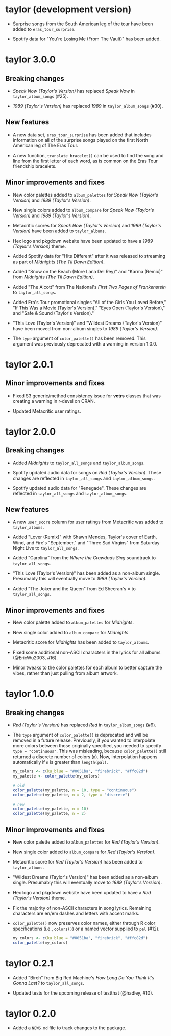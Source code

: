 # taylor (development version)

* Surprise songs from the South American leg of the tour have been added to `eras_tour_surprise`.

* Spotify data for "You're Losing Me (From The Vault)" has been added.

# taylor 3.0.0

## Breaking changes

* *Speak Now (Taylor's Version)* has replaced *Speak Now* in `taylor_album_songs` (#25).

* *1989 (Taylor's Version)* has replaced *1989* in `taylor_album_songs` (#30).

## New features

* A new data set, `eras_tour_surprise` has been added that includes information on all of the surprise songs played on the first North American leg of The Eras Tour.

* A new function, `translate_bracelet()` can be used to find the song and line from the first letter of each word, as is common on the Eras Tour friendship bracelets.

## Minor improvements and fixes

* New color palettes added to `album_palettes` for *Speak Now (Taylor's Version)* and *1989 (Taylor's Version)*.

* New single colors added to `album_compare` for *Speak Now (Taylor's Version)* and *1989 (Taylor's Version)*.

* Metacritic scores for *Speak Now (Taylor's Version)* and *1989 (Taylor's Version)* have been added to
  `taylor_albums`.
  
* Hex logo and pkgdown website have been updated to have a
  *1989 (Taylor's Version)* theme.

* Added Spotify data for "Hits Different" after it was released to streaming as part of *Midnights (The Til Dawn Edition)*.

* Added "Snow on the Beach (More Lana Del Rey)" and "Karma (Remix)" from *Midnights (The Til Dawn Edition)*.

* Added "The Alcott" from The National's *First Two Pages of Frankenstein* to `taylor_all_songs`.

* Added Era's Tour promotional singles "All of the Girls You Loved Before," "If This Was a Movie (Taylor's Version)," "Eyes Open (Taylor's Version)," and "Safe & Sound (Taylor's Version)."

* "This Love (Taylor's Version)" and "Wildest Dreams (Taylor's Version)" have been moved from non-album singles to *1989 (Taylor's Version)*.

* The `type` argument of `color_palette()` has been removed. This argument was previously deprecated with a warning in version 1.0.0.

# taylor 2.0.1

## Minor improvements and fixes

* Fixed S3 generic/method consistency issue for **vctrs** classes that was creating a warning in r-devel on CRAN.

* Updated Metacritic user ratings.

# taylor 2.0.0

## Breaking changes

* Added *Midnights* to `taylor_all_songs` and `taylor_album_songs`.

* Spotify updated audio data for songs on *Red (Taylor's Version)*.
  These changes are reflected in `taylor_all_songs` and `taylor_album_songs`.

* Spotify updated audio data for "Renegade".
  These changes are reflected in `taylor_all_songs` and `taylor_album_songs`.

## New features
  
* A new `user_score` column for user ratings from Metacritic was added to `taylor_albums`.

* Added "Lover (Remix)" with Shawn Mendes, Taylor's cover of Earth, Wind, and Fire's "September," and "Three Sad Virgins" from Saturday Night Live to `taylor_all_songs`.

* Added "Carolina" from the *Where the Crawdads Sing* soundtrack to `taylor_all_songs`.

* "This Love (Taylor's Version)" has been added as a non-album single.
  Presumably this will eventually move to *1989 (Taylor's Version)*.
  
* Added "The Joker and the Queen" from Ed Sheeran's *=* to `taylor_all_songs`.

## Minor improvements and fixes
  
* New color palette added to `album_palettes` for *Midnights*.

* New single color added to `album_compare` for *Midnights*.

* Metacritic score for *Midnights* has been added to
  `taylor_albums`.

* Fixed some additional non-ASCII characters in the lyrics for all albums (@EricWu2003, #16).

* Minor tweaks to the color palettes for each album to better capture the vibes,
  rather than just pulling from album artwork.

# taylor 1.0.0

## Breaking changes

* *Red (Taylor's Version)* has replaced *Red* in `taylor_album_songs` (#9).

* The `type` argument of `color_palette()` is deprecated and will be removed in
  a future release. Previously, if you wanted to interpolate more colors between
  those originally specified, you needed to specify `type = "continuous"`. This
  was misleading, because `color_palette()` still returned a discrete number of
  colors (`n`). Now, interpolation happens automatically if `n` is greater than
  `length(pal)`.
  
  ```r
  my_colors <- c(ku_blue = "#0051ba", "firebrick", "#ffc82d")
  my_palette <- color_palette(my_colors)
  
  # old
  color_palette(my_palette, n = 10, type = "continuous")
  color_palette(my_palette, n = 2, type = "discrete")
  
  # new
  color_palette(my_palette, n = 10)
  color_palette(my_palette, n = 2)
  ```

## Minor improvements and fixes

* New color palette added to `album_palettes` for *Red (Taylor's Version)*.

* New single color added to `album_compare` for *Red (Taylor's Version)*.

* Metacritic score for *Red (Taylor's Version)* has been added to
  `taylor_albums`.

* "Wildest Dreams (Taylor's Version)" has been added as a non-album single.
  Presumably this will eventually move to *1989 (Taylor's Version)*.
  
* Hex logo and pkgdown website have been updated to have a
  *Red (Taylor's Version)* theme.

* Fix the majority of non-ASCII characters in song lyrics. Remaining characters
  are en/em dashes and letters with accent marks.

* `color_palette()` now preserves color names, either through R color
  specifications (i.e., `colors()`) or a named vector supplied to `pal` (#12).
  
  ```r
  my_colors <- c(ku_blue = "#0051ba", "firebrick", "#ffc82d")
  color_palette(my_colors)
  ```

# taylor 0.2.1

* Added "Birch" from Big Red Machine's *How Long Do You Think It's Gonna Last?*
  to `taylor_all_songs`.

* Updated tests for the upcoming release of testthat (@hadley, #10).

# taylor 0.2.0

* Added a `NEWS.md` file to track changes to the package.
